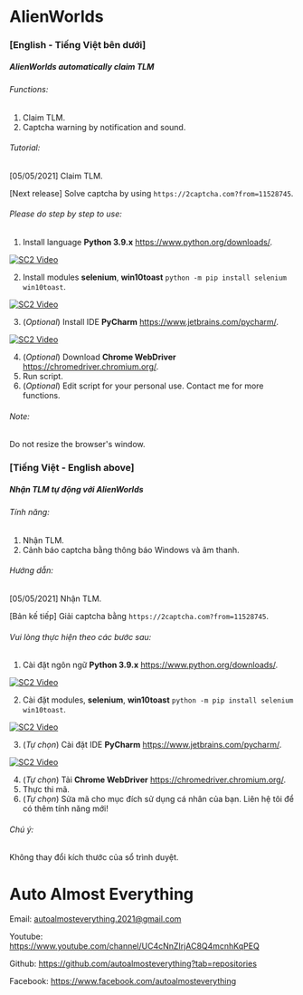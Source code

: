 # AlienWorlds

### [English - Tiếng Việt bên dưới]

##### AlienWorlds automatically claim TLM

###### Functions:

1. Claim TLM.
2. Captcha warning by notification and sound.

###### Tutorial:

[05/05/2021] Claim TLM.

[Next release] Solve captcha by using `https://2captcha.com?from=11528745`.

###### Please do step by step to use:

1. Install language **Python 3.9.x** https://www.python.org/downloads/.

[![SC2 Video](http://i3.ytimg.com/vi/_CoijjMXvYY/hqdefault.jpg)](https://www.youtube.com/watch?v=_CoijjMXvYY)

2. Install modules **selenium**, **win10toast** `python -m pip install selenium win10toast`.
   
[![SC2 Video](http://i3.ytimg.com/vi/SQQRYAMl8Jk/hqdefault.jpg)](https://www.youtube.com/watch?v=SQQRYAMl8Jk)
   
3. (_Optional_) Install IDE **PyCharm** https://www.jetbrains.com/pycharm/.
   
[![SC2 Video](http://i3.ytimg.com/vi/FqEXepao0go/hqdefault.jpg)](https://www.youtube.com/watch?v=FqEXepao0go)
   
4. (_Optional_) Download **Chrome WebDriver** https://chromedriver.chromium.org/.
5. Run script.
6. (_Optional_) Edit script for your personal use. Contact me for more functions.

###### Note:

Do not resize the browser's window.

### [Tiếng Việt - English above]

##### Nhận TLM tự động với AlienWorlds

###### Tính năng:

1. Nhận TLM.
2. Cảnh báo captcha bằng thông báo Windows và âm thanh.

###### Hướng dẫn:

[05/05/2021] Nhận TLM.

[Bản kế tiếp] Giải captcha bằng `https://2captcha.com?from=11528745`.

###### Vui lòng thực hiện theo các bước sau:

1. Cài đặt ngôn ngữ **Python 3.9.x** https://www.python.org/downloads/.

[![SC2 Video](http://i3.ytimg.com/vi/_CoijjMXvYY/hqdefault.jpg)](https://www.youtube.com/watch?v=_CoijjMXvYY)
   
2. Cài đặt modules, **selenium**, **win10toast** `python -m pip install selenium win10toast`.

[![SC2 Video](http://i3.ytimg.com/vi/SQQRYAMl8Jk/hqdefault.jpg)](https://www.youtube.com/watch?v=SQQRYAMl8Jk)
   
3. (_Tự chọn_) Cài đặt IDE **PyCharm** https://www.jetbrains.com/pycharm/.

[![SC2 Video](http://i3.ytimg.com/vi/FqEXepao0go/hqdefault.jpg)](https://www.youtube.com/watch?v=FqEXepao0go)
   
4. (_Tự chọn_) Tải **Chrome WebDriver** https://chromedriver.chromium.org/.
5. Thực thi mã.
6. (_Tự chọn_) Sửa mã cho mục đích sử dụng cá nhân của bạn. Liên hệ tôi để có thêm tính năng mới!

###### Chú ý:

Không thay đổi kích thước của sổ trình duyệt.

# Auto Almost Everything

Email: autoalmosteverything.2021@gmail.com

Youtube: https://www.youtube.com/channel/UC4cNnZIrjAC8Q4mcnhKqPEQ

Github: https://github.com/autoalmosteverything?tab=repositories

Facebook: https://www.facebook.com/autoalmosteverything
